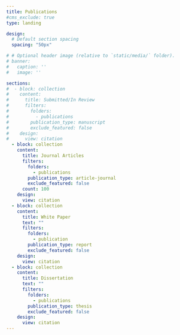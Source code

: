 ```yaml
---
title: Publications
#cms_exclude: true
type: landing

design:
  # Default section spacing
  spacing: "50px"

# # Optional header image (relative to `static/media/` folder).
# banner:
#   caption: ''
#   image: ''

sections:
#  - block: collection
#    content:
#      title: Submitted/In Review
#      filters:
#        folders:
#          - publications
#        publication_type: manuscript
#        exclude_featured: false
#    design:
#      view: citation
  - block: collection
    content:
      title: Journal Articles
      filters:
        folders:
          - publications
        publication_type: article-journal
        exclude_featured: false
      count: 100
    design:
      view: citation
  - block: collection
    content:
      title: White Paper
      text: ""
      filters:
        folders:
          - publication
        publication_type: report
        exclude_featured: false
    design:
      view: citation
  - block: collection
    content:
      title: Dissertation
      text: ""
      filters:
        folders:
          - publications
        publication_type: thesis
        exclude_featured: false
    design:
      view: citation
---
```

